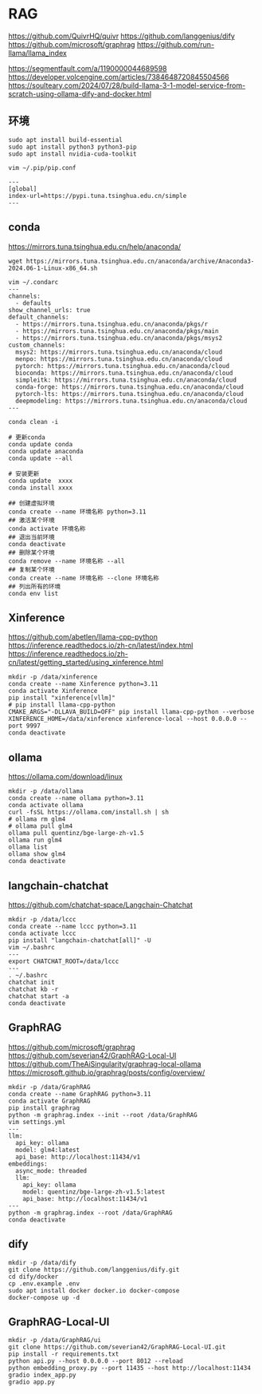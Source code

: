 # RAG

https://github.com/QuivrHQ/quivr
https://github.com/langgenius/dify
https://github.com/microsoft/graphrag
https://github.com/run-llama/llama_index

https://segmentfault.com/a/1190000044689598
https://developer.volcengine.com/articles/7384648720845504566
https://soulteary.com/2024/07/28/build-llama-3-1-model-service-from-scratch-using-ollama-dify-and-docker.html

## 环境

```
sudo apt install build-essential
sudo apt install python3 python3-pip
sudo apt install nvidia-cuda-toolkit

vim ~/.pip/pip.conf

---
[global]
index-url=https://pypi.tuna.tsinghua.edu.cn/simple
---
```

## conda

https://mirrors.tuna.tsinghua.edu.cn/help/anaconda/

```
wget https://mirrors.tuna.tsinghua.edu.cn/anaconda/archive/Anaconda3-2024.06-1-Linux-x86_64.sh

vim ~/.condarc
---
channels:
  - defaults
show_channel_urls: true
default_channels:
  - https://mirrors.tuna.tsinghua.edu.cn/anaconda/pkgs/r
  - https://mirrors.tuna.tsinghua.edu.cn/anaconda/pkgs/main
  - https://mirrors.tuna.tsinghua.edu.cn/anaconda/pkgs/msys2
custom_channels:
  msys2: https://mirrors.tuna.tsinghua.edu.cn/anaconda/cloud
  menpo: https://mirrors.tuna.tsinghua.edu.cn/anaconda/cloud
  pytorch: https://mirrors.tuna.tsinghua.edu.cn/anaconda/cloud
  bioconda: https://mirrors.tuna.tsinghua.edu.cn/anaconda/cloud
  simpleitk: https://mirrors.tuna.tsinghua.edu.cn/anaconda/cloud
  conda-forge: https://mirrors.tuna.tsinghua.edu.cn/anaconda/cloud
  pytorch-lts: https://mirrors.tuna.tsinghua.edu.cn/anaconda/cloud
  deepmodeling: https://mirrors.tuna.tsinghua.edu.cn/anaconda/cloud
---

conda clean -i

# 更新conda
conda update conda
conda update anaconda
conda update --all

# 安装更新
conda update  xxxx
conda install xxxx

## 创建虚拟环境
conda create --name 环境名称 python=3.11
## 激活某个环境
conda activate 环境名称
## 退出当前环境
conda deactivate
## 删除某个环境
conda remove --name 环境名称 --all
## 复制某个环境
conda create --name 环境名称 --clone 环境名称
## 列出所有的环境
conda env list
```

## Xinference

https://github.com/abetlen/llama-cpp-python
https://inference.readthedocs.io/zh-cn/latest/index.html
https://inference.readthedocs.io/zh-cn/latest/getting_started/using_xinference.html

```
mkdir -p /data/xinference
conda create --name Xinference python=3.11
conda activate Xinference
pip install "xinference[vllm]"
# pip install llama-cpp-python
CMAKE_ARGS="-DLLAVA_BUILD=OFF" pip install llama-cpp-python --verbose
XINFERENCE_HOME=/data/xinference xinference-local --host 0.0.0.0 --port 9997
conda deactivate
```

## ollama

https://ollama.com/download/linux

```
mkdir -p /data/ollama
conda create --name ollama python=3.11
conda activate ollama
curl -fsSL https://ollama.com/install.sh | sh
# ollama rm glm4
# ollama pull glm4
ollama pull quentinz/bge-large-zh-v1.5
ollama run glm4
ollama list
ollama show glm4
conda deactivate
```

## langchain-chatchat

https://github.com/chatchat-space/Langchain-Chatchat

```
mkdir -p /data/lccc
conda create --name lccc python=3.11
conda activate lccc
pip install "langchain-chatchat[all]" -U
vim ~/.bashrc
---
export CHATCHAT_ROOT=/data/lccc
---
. ~/.bashrc
chatchat init
chatchat kb -r
chatchat start -a
conda deactivate
```

## GraphRAG

https://github.com/microsoft/graphrag
https://github.com/severian42/GraphRAG-Local-UI
https://github.com/TheAiSingularity/graphrag-local-ollama
https://microsoft.github.io/graphrag/posts/config/overview/

```
mkdir -p /data/GraphRAG
conda create --name GraphRAG python=3.11
conda activate GraphRAG
pip install graphrag
python -m graphrag.index --init --root /data/GraphRAG
vim settings.yml
---
llm:
  api_key: ollama
  model: glm4:latest
  api_base: http://localhost:11434/v1
embeddings:
  async_mode: threaded
  llm:
    api_key: ollama
    model: quentinz/bge-large-zh-v1.5:latest
    api_base: http://localhost:11434/v1
---
python -m graphrag.index --root /data/GraphRAG
conda deactivate
```

## dify

```
mkdir -p /data/dify
git clone https://github.com/langgenius/dify.git
cd dify/docker
cp .env.example .env
sudo apt install docker docker.io docker-compose
docker-compose up -d
```

## GraphRAG-Local-UI

```
mkdir -p /data/GraphRAG/ui
git clone https://github.com/severian42/GraphRAG-Local-UI.git
pip install -r requirements.txt
python api.py --host 0.0.0.0 --port 8012 --reload
python embedding_proxy.py --port 11435 --host http://localhost:11434
gradio index_app.py
gradio app.py
```
